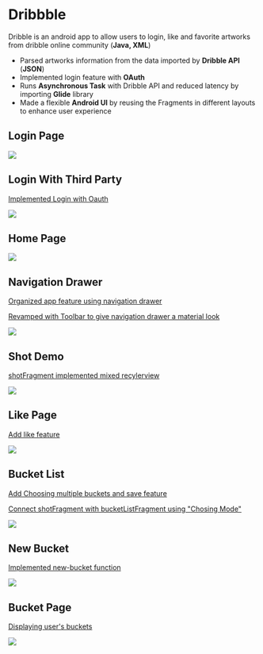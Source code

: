 # Dribbble
Dribble is an android app to allow users to login, like and favorite artworks from dribble
     online community (<Strong>Java, XML</Strong>)
* Parsed artworks information from the data imported by <Strong>Dribble API</Strong> (<Strong>JSON</Strong>)
* Implemented login feature with <Strong>OAuth</Strong>
* Runs <Strong>Asynchronous Task</Strong> with Dribble API and reduced latency by importing <Strong>Glide</Strong> library
* Made a flexible <Strong>Android UI</Strong> by reusing the Fragments in different layouts to enhance user experience
## Login Page
![](/GribbbleShow/login.png) 
## Login With Third Party
[Implemented Login with Oauth](https://github.com/boeykoo/Dribbble/commit/2a0fb9695584439cce37359cf4f7b3c403a007b8)
 
![](/GribbbleShow/Oauth.png)
## Home Page
![](/GribbbleShow/homePage.png)
## Navigation Drawer 
[Organized app feature using navigation drawer](https://github.com/boeykoo/Dribbble/commit/d2fbf5cfa3844c716ed008a7f71ff81b32e5933b)

[Revamped with Toolbar to give navigation drawer a material look](https://github.com/boeykoo/Dribbble/commit/61c699af733afe808dc13bf2a9004f6bef9ff472)

![](/GribbbleShow/navigationDrawer.png)
## Shot Demo
[shotFragment implemented mixed recylerview](https://github.com/boeykoo/Dribbble/commit/e9eb237c7386f2efb6b8a56b7efcbd3a1ea6d4ee)

![](/GribbbleShow/shotDemo.png)

## Like Page
[Add like feature](https://github.com/boeykoo/Dribbble/commit/0174b144895a6e94dbf10da88f2d38c7d3ec3f60)

![](/GribbbleShow/likeDemo.png)
## Bucket List
[Add Choosing multiple buckets and save feature](https://github.com/boeykoo/Dribbble/commit/ebdcbe06ea0577005d008fe20041e4c15d61d915)

[Connect shotFragment with bucketListFragment using "Chosing Mode"](https://github.com/boeykoo/Dribbble/commit/7667beee2b93d83e2b975bc3e7bc1eb0d179c7a7)

![](/GribbbleShow/bucketList.png)
## New Bucket
[Implemented new-bucket function](https://github.com/boeykoo/Dribbble/commit/878568f28ace841ea1ccb3b395cca36518a706d4)

![](/GribbbleShow/newBucket.png)
## Bucket Page
[Displaying user's buckets](https://github.com/boeykoo/Dribbble/commit/1bfd02ae6fb7bea964f5b8eed1285b2a242c94d4)

![](/GribbbleShow/bucketDemo.png)


